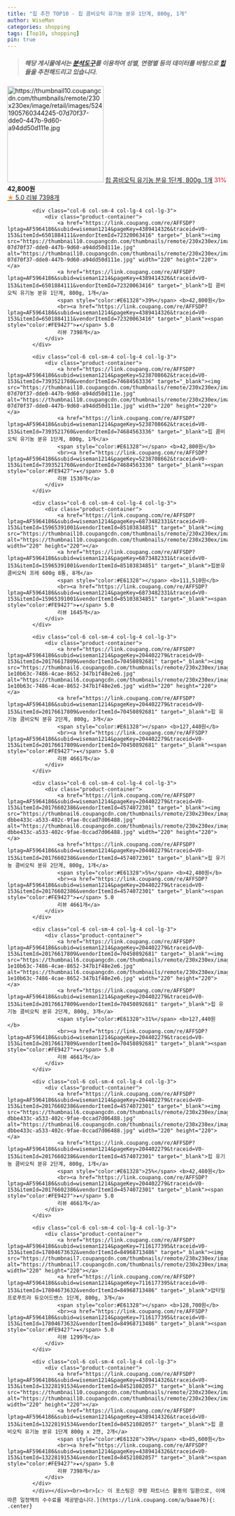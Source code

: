```yaml
---
title: "힙 추천 TOP10 - 힙 콤비오틱 유기농 분유 1단계, 800g, 1개"
author: WiseMan
categories: shopping
tags: [Top10, shopping]
pin: true
---
```


> ##### 해당 게시물에서는 [**분석도구**](https://itemscout.io/)를 이용하여 **성별**, **연령별** 등의 데이터를 바탕으로 [**힙**](https://link.coupang.com/a/baae76)들을 추천해드리고 있습니다.
<div class="container"><div class="row">
            <div class="col-6 col-sm-4 col-lg-4 col-lg-3">
                <div class="product-container">
                    <a href="https://link.coupang.com/re/AFFSDP?lptag=AF5964186&subid=wiseman1214&pageKey=4389414326&traceid=V0-153&itemId=6501884111&vendorItemId=72320063416" target="_blank"><img src="https://thumbnail10.coupangcdn.com/thumbnails/remote/230x230ex/image/retail/images/5241905760344245-07d70f37-dde0-447b-9d60-a94dd50d111e.jpg" alt="https://thumbnail10.coupangcdn.com/thumbnails/remote/230x230ex/image/retail/images/5241905760344245-07d70f37-dde0-447b-9d60-a94dd50d111e.jpg" width="220" height="220"></a>
                    <a href="https://link.coupang.com/re/AFFSDP?lptag=AF5964186&subid=wiseman1214&pageKey=4389414326&traceid=V0-153&itemId=6501884111&vendorItemId=72320063416" target="_blank">힙 콤비오틱 유기농 분유 1단계, 800g, 1개</a>
                    <span style="color:#E61328">31%</span> <b>42,800원</b>
                    <br><a href="https://link.coupang.com/re/AFFSDP?lptag=AF5964186&subid=wiseman1214&pageKey=4389414326&traceid=V0-153&itemId=6501884111&vendorItemId=72320063416" target="_blank"><span style="color:#FE9427">★</span> 5.0
                    리뷰 7398개</a>
                </div>
            </div>
            
            <div class="col-6 col-sm-4 col-lg-4 col-lg-3">
                <div class="product-container">
                    <a href="https://link.coupang.com/re/AFFSDP?lptag=AF5964186&subid=wiseman1214&pageKey=4389414326&traceid=V0-153&itemId=6501884111&vendorItemId=72320063416" target="_blank"><img src="https://thumbnail10.coupangcdn.com/thumbnails/remote/230x230ex/image/retail/images/5241905760344245-07d70f37-dde0-447b-9d60-a94dd50d111e.jpg" alt="https://thumbnail10.coupangcdn.com/thumbnails/remote/230x230ex/image/retail/images/5241905760344245-07d70f37-dde0-447b-9d60-a94dd50d111e.jpg" width="220" height="220"></a>
                    <a href="https://link.coupang.com/re/AFFSDP?lptag=AF5964186&subid=wiseman1214&pageKey=4389414326&traceid=V0-153&itemId=6501884111&vendorItemId=72320063416" target="_blank">힙 콤비오틱 유기농 분유 1단계, 800g, 1개</a>
                    <span style="color:#E61328">39%</span> <b>42,800원</b>
                    <br><a href="https://link.coupang.com/re/AFFSDP?lptag=AF5964186&subid=wiseman1214&pageKey=4389414326&traceid=V0-153&itemId=6501884111&vendorItemId=72320063416" target="_blank"><span style="color:#FE9427">★</span> 5.0
                    리뷰 7398개</a>
                </div>
            </div>
            
            <div class="col-6 col-sm-4 col-lg-4 col-lg-3">
                <div class="product-container">
                    <a href="https://link.coupang.com/re/AFFSDP?lptag=AF5964186&subid=wiseman1214&pageKey=5238708662&traceid=V0-153&itemId=7393521760&vendorItemId=74684563336" target="_blank"><img src="https://thumbnail10.coupangcdn.com/thumbnails/remote/230x230ex/image/retail/images/5241905760344245-07d70f37-dde0-447b-9d60-a94dd50d111e.jpg" alt="https://thumbnail10.coupangcdn.com/thumbnails/remote/230x230ex/image/retail/images/5241905760344245-07d70f37-dde0-447b-9d60-a94dd50d111e.jpg" width="220" height="220"></a>
                    <a href="https://link.coupang.com/re/AFFSDP?lptag=AF5964186&subid=wiseman1214&pageKey=5238708662&traceid=V0-153&itemId=7393521760&vendorItemId=74684563336" target="_blank">힙 콤비오틱 유기농 분유 1단계, 800g, 1개</a>
                    <span style="color:#E61328"></span> <b>42,800원</b>
                    <br><a href="https://link.coupang.com/re/AFFSDP?lptag=AF5964186&subid=wiseman1214&pageKey=5238708662&traceid=V0-153&itemId=7393521760&vendorItemId=74684563336" target="_blank"><span style="color:#FE9427">★</span> 5.0
                    리뷰 1530개</a>
                </div>
            </div>
            
            <div class="col-6 col-sm-4 col-lg-4 col-lg-3">
                <div class="product-container">
                    <a href="https://link.coupang.com/re/AFFSDP?lptag=AF5964186&subid=wiseman1214&pageKey=6873482331&traceid=V0-153&itemId=15965391001&vendorItemId=85103834851" target="_blank"><img src="https://thumbnail10.coupangcdn.com/thumbnails/remote/230x230ex/image/vendor_inventory/05a6/3cbc66226bc0aeb1aa8ce76bacda326f4eff0f503645d875770c14ee4daf.jpg" alt="https://thumbnail10.coupangcdn.com/thumbnails/remote/230x230ex/image/vendor_inventory/05a6/3cbc66226bc0aeb1aa8ce76bacda326f4eff0f503645d875770c14ee4daf.jpg" width="220" height="220"></a>
                    <a href="https://link.coupang.com/re/AFFSDP?lptag=AF5964186&subid=wiseman1214&pageKey=6873482331&traceid=V0-153&itemId=15965391001&vendorItemId=85103834851" target="_blank">힙분유 콤비오틱 프레 600g 8통, 8개</a>
                    <span style="color:#E61328"></span> <b>111,510원</b>
                    <br><a href="https://link.coupang.com/re/AFFSDP?lptag=AF5964186&subid=wiseman1214&pageKey=6873482331&traceid=V0-153&itemId=15965391001&vendorItemId=85103834851" target="_blank"><span style="color:#FE9427">★</span> 5.0
                    리뷰 1645개</a>
                </div>
            </div>
            
            <div class="col-6 col-sm-4 col-lg-4 col-lg-3">
                <div class="product-container">
                    <a href="https://link.coupang.com/re/AFFSDP?lptag=AF5964186&subid=wiseman1214&pageKey=204402279&traceid=V0-153&itemId=20176617809&vendorItemId=70450892681" target="_blank"><img src="https://thumbnail6.coupangcdn.com/thumbnails/remote/230x230ex/image/retail/images/430307669815046-1e10b63c-7486-4cae-8652-347b1f48e2e6.jpg" alt="https://thumbnail6.coupangcdn.com/thumbnails/remote/230x230ex/image/retail/images/430307669815046-1e10b63c-7486-4cae-8652-347b1f48e2e6.jpg" width="220" height="220"></a>
                    <a href="https://link.coupang.com/re/AFFSDP?lptag=AF5964186&subid=wiseman1214&pageKey=204402279&traceid=V0-153&itemId=20176617809&vendorItemId=70450892681" target="_blank">힙 유기농 콤비오틱 분유 2단계, 800g, 3개</a>
                    <span style="color:#E61328"></span> <b>127,440원</b>
                    <br><a href="https://link.coupang.com/re/AFFSDP?lptag=AF5964186&subid=wiseman1214&pageKey=204402279&traceid=V0-153&itemId=20176617809&vendorItemId=70450892681" target="_blank"><span style="color:#FE9427">★</span> 5.0
                    리뷰 4661개</a>
                </div>
            </div>
            
            <div class="col-6 col-sm-4 col-lg-4 col-lg-3">
                <div class="product-container">
                    <a href="https://link.coupang.com/re/AFFSDP?lptag=AF5964186&subid=wiseman1214&pageKey=204402279&traceid=V0-153&itemId=20176602386&vendorItemId=4574072301" target="_blank"><img src="https://thumbnail6.coupangcdn.com/thumbnails/remote/230x230ex/image/retail/images/1767416622790819-dbbe433c-a533-402c-9fae-0ccad7d06488.jpg" alt="https://thumbnail6.coupangcdn.com/thumbnails/remote/230x230ex/image/retail/images/1767416622790819-dbbe433c-a533-402c-9fae-0ccad7d06488.jpg" width="220" height="220"></a>
                    <a href="https://link.coupang.com/re/AFFSDP?lptag=AF5964186&subid=wiseman1214&pageKey=204402279&traceid=V0-153&itemId=20176602386&vendorItemId=4574072301" target="_blank">힙 유기농 콤비오틱 분유 2단계, 800g, 1개</a>
                    <span style="color:#E61328">5%</span> <b>42,480원</b>
                    <br><a href="https://link.coupang.com/re/AFFSDP?lptag=AF5964186&subid=wiseman1214&pageKey=204402279&traceid=V0-153&itemId=20176602386&vendorItemId=4574072301" target="_blank"><span style="color:#FE9427">★</span> 5.0
                    리뷰 4661개</a>
                </div>
            </div>
            
            <div class="col-6 col-sm-4 col-lg-4 col-lg-3">
                <div class="product-container">
                    <a href="https://link.coupang.com/re/AFFSDP?lptag=AF5964186&subid=wiseman1214&pageKey=204402279&traceid=V0-153&itemId=20176617809&vendorItemId=70450892681" target="_blank"><img src="https://thumbnail6.coupangcdn.com/thumbnails/remote/230x230ex/image/retail/images/430307669815046-1e10b63c-7486-4cae-8652-347b1f48e2e6.jpg" alt="https://thumbnail6.coupangcdn.com/thumbnails/remote/230x230ex/image/retail/images/430307669815046-1e10b63c-7486-4cae-8652-347b1f48e2e6.jpg" width="220" height="220"></a>
                    <a href="https://link.coupang.com/re/AFFSDP?lptag=AF5964186&subid=wiseman1214&pageKey=204402279&traceid=V0-153&itemId=20176617809&vendorItemId=70450892681" target="_blank">힙 유기농 콤비오틱 분유 2단계, 800g, 3개</a>
                    <span style="color:#E61328">31%</span> <b>127,440원</b>
                    <br><a href="https://link.coupang.com/re/AFFSDP?lptag=AF5964186&subid=wiseman1214&pageKey=204402279&traceid=V0-153&itemId=20176617809&vendorItemId=70450892681" target="_blank"><span style="color:#FE9427">★</span> 5.0
                    리뷰 4661개</a>
                </div>
            </div>
            
            <div class="col-6 col-sm-4 col-lg-4 col-lg-3">
                <div class="product-container">
                    <a href="https://link.coupang.com/re/AFFSDP?lptag=AF5964186&subid=wiseman1214&pageKey=204402279&traceid=V0-153&itemId=20176602386&vendorItemId=4574072301" target="_blank"><img src="https://thumbnail6.coupangcdn.com/thumbnails/remote/230x230ex/image/retail/images/1767416622790819-dbbe433c-a533-402c-9fae-0ccad7d06488.jpg" alt="https://thumbnail6.coupangcdn.com/thumbnails/remote/230x230ex/image/retail/images/1767416622790819-dbbe433c-a533-402c-9fae-0ccad7d06488.jpg" width="220" height="220"></a>
                    <a href="https://link.coupang.com/re/AFFSDP?lptag=AF5964186&subid=wiseman1214&pageKey=204402279&traceid=V0-153&itemId=20176602386&vendorItemId=4574072301" target="_blank">힙 유기농 콤비오틱 분유 2단계, 800g, 1개</a>
                    <span style="color:#E61328">25%</span> <b>42,480원</b>
                    <br><a href="https://link.coupang.com/re/AFFSDP?lptag=AF5964186&subid=wiseman1214&pageKey=204402279&traceid=V0-153&itemId=20176602386&vendorItemId=4574072301" target="_blank"><span style="color:#FE9427">★</span> 5.0
                    리뷰 4661개</a>
                </div>
            </div>
            
            <div class="col-6 col-sm-4 col-lg-4 col-lg-3">
                <div class="product-container">
                    <a href="https://link.coupang.com/re/AFFSDP?lptag=AF5964186&subid=wiseman1214&pageKey=7116177395&traceid=V0-153&itemId=17804673632&vendorItemId=84968713486" target="_blank"><img src="https://thumbnail7.coupangcdn.com/thumbnails/remote/230x230ex/image/rs_quotation_api/ujaabbip/c57a5b45992a4f5192d8903b4444f1ac.jpg" alt="https://thumbnail7.coupangcdn.com/thumbnails/remote/230x230ex/image/rs_quotation_api/ujaabbip/c57a5b45992a4f5192d8903b4444f1ac.jpg" width="220" height="220"></a>
                    <a href="https://link.coupang.com/re/AFFSDP?lptag=AF5964186&subid=wiseman1214&pageKey=7116177395&traceid=V0-153&itemId=17804673632&vendorItemId=84968713486" target="_blank">압타밀 프로푸트라 듀오어드밴스 1단계, 800g, 3개</a>
                    <span style="color:#E61328"></span> <b>128,700원</b>
                    <br><a href="https://link.coupang.com/re/AFFSDP?lptag=AF5964186&subid=wiseman1214&pageKey=7116177395&traceid=V0-153&itemId=17804673632&vendorItemId=84968713486" target="_blank"><span style="color:#FE9427">★</span> 5.0
                    리뷰 1299개</a>
                </div>
            </div>
            
            <div class="col-6 col-sm-4 col-lg-4 col-lg-3">
                <div class="product-container">
                    <a href="https://link.coupang.com/re/AFFSDP?lptag=AF5964186&subid=wiseman1214&pageKey=4389414326&traceid=V0-153&itemId=13228191534&vendorItemId=84521082057" target="_blank"><img src="https://thumbnail10.coupangcdn.com/thumbnails/remote/230x230ex/image/vendor_inventory/7b2a/d9ede8fc91408c0c547da29a13fca868c8718b616979ffe05aee0a06f69c.jpg" alt="https://thumbnail10.coupangcdn.com/thumbnails/remote/230x230ex/image/vendor_inventory/7b2a/d9ede8fc91408c0c547da29a13fca868c8718b616979ffe05aee0a06f69c.jpg" width="220" height="220"></a>
                    <a href="https://link.coupang.com/re/AFFSDP?lptag=AF5964186&subid=wiseman1214&pageKey=4389414326&traceid=V0-153&itemId=13228191534&vendorItemId=84521082057" target="_blank">힙 콤비오틱 유기농 분유 1단계 800g x 2캔, 2개</a>
                    <span style="color:#E61328">39%</span> <b>85,600원</b>
                    <br><a href="https://link.coupang.com/re/AFFSDP?lptag=AF5964186&subid=wiseman1214&pageKey=4389414326&traceid=V0-153&itemId=13228191534&vendorItemId=84521082057" target="_blank"><span style="color:#FE9427">★</span> 5.0
                    리뷰 7398개</a>
                </div>
            </div>
            </div></div><br><br>[👉 이 포스팅은 쿠팡 파트너스 활동의 일환으로, 이에 따른 일정액의 수수료를 제공받습니다.](https://link.coupang.com/a/baae76){: .center}